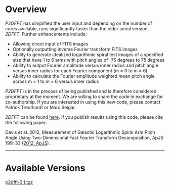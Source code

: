 # Overview
_P2DFFT_ has simplified the user input and depending on the number of cores available, runs significantly faster than the older serial version, _2DFFT_. Further enhancements include:
*   Allowing direct input of FITS images
*   Optionally outputting inverse Fourier transform FITS images
*   Ability to generate idealized logarithmic spiral test images of a specified size that have 1 to 6 arms with pitch angles of -75 degrees to 75 degrees
*   Ability to output Fourier amplitude versus inner radius and pitch angle versus inner radius for each Fourier component (m = 0 to m = 6)
*   Ability to calculate the Fourier amplitude weighted mean pitch angle across m = 1 to m = 6 versus inner radius

_P2DFFT_ is in the process of being published and is therefore considered proprietary at the moment. We are willing to share the code in exchange for co-authorship. If you are interested in using this new code, please contact Patrick Treuthardt or Marc Seigar.

_2DFFT_ can be found [here](http://www.d.umn.edu/~msseigar/2DFFT/2DFFT.tar.gz).  If you publish results using this code, please cite the following paper:

Davis et al. 2012, Measurement of Galactic Logarithmic Spiral Arm Pitch Angle Using Two-Dimensional Fast Fourier Transform Decomposition, ApJS 199: 33 ([2012, ApJS](http://iopscience.iop.org/0067-0049/199/2/33/)).
* * *
# Available Versions
[p2dfft-3.1.tgz](https://github.com/treuthardt/P2DFFT/blob/master/p2dfft-3.1.tgz)
